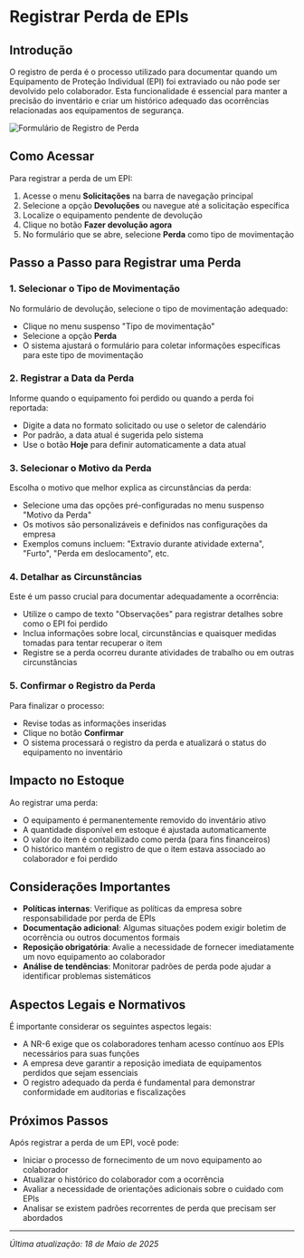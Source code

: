 # Registrar Perda de EPIs

## Introdução

O registro de perda é o processo utilizado para documentar quando um Equipamento de Proteção Individual (EPI) foi extraviado ou não pode ser devolvido pelo colaborador. Esta funcionalidade é essencial para manter a precisão do inventário e criar um histórico adequado das ocorrências relacionadas aos equipamentos de segurança.

![Formulário de Registro de Perda](../../../assets/images/registrar-perda-epi.png)

## Como Acessar

Para registrar a perda de um EPI:

1. Acesse o menu **Solicitações** na barra de navegação principal
2. Selecione a opção **Devoluções** ou navegue até a solicitação específica
3. Localize o equipamento pendente de devolução
4. Clique no botão **Fazer devolução agora**
5. No formulário que se abre, selecione **Perda** como tipo de movimentação

## Passo a Passo para Registrar uma Perda

### 1. Selecionar o Tipo de Movimentação

No formulário de devolução, selecione o tipo de movimentação adequado:

- Clique no menu suspenso "Tipo de movimentação"
- Selecione a opção **Perda**
- O sistema ajustará o formulário para coletar informações específicas para este tipo de movimentação

### 2. Registrar a Data da Perda

Informe quando o equipamento foi perdido ou quando a perda foi reportada:

- Digite a data no formato solicitado ou use o seletor de calendário
- Por padrão, a data atual é sugerida pelo sistema
- Use o botão **Hoje** para definir automaticamente a data atual

### 3. Selecionar o Motivo da Perda

Escolha o motivo que melhor explica as circunstâncias da perda:

- Selecione uma das opções pré-configuradas no menu suspenso "Motivo da Perda"
- Os motivos são personalizáveis e definidos nas configurações da empresa
- Exemplos comuns incluem: "Extravio durante atividade externa", "Furto", "Perda em deslocamento", etc.

### 4. Detalhar as Circunstâncias

Este é um passo crucial para documentar adequadamente a ocorrência:

- Utilize o campo de texto "Observações" para registrar detalhes sobre como o EPI foi perdido
- Inclua informações sobre local, circunstâncias e quaisquer medidas tomadas para tentar recuperar o item
- Registre se a perda ocorreu durante atividades de trabalho ou em outras circunstâncias

### 5. Confirmar o Registro da Perda

Para finalizar o processo:

- Revise todas as informações inseridas
- Clique no botão **Confirmar**
- O sistema processará o registro da perda e atualizará o status do equipamento no inventário

## Impacto no Estoque

Ao registrar uma perda:

- O equipamento é permanentemente removido do inventário ativo
- A quantidade disponível em estoque é ajustada automaticamente
- O valor do item é contabilizado como perda (para fins financeiros)
- O histórico mantém o registro de que o item estava associado ao colaborador e foi perdido

## Considerações Importantes

- **Políticas internas**: Verifique as políticas da empresa sobre responsabilidade por perda de EPIs
- **Documentação adicional**: Algumas situações podem exigir boletim de ocorrência ou outros documentos formais
- **Reposição obrigatória**: Avalie a necessidade de fornecer imediatamente um novo equipamento ao colaborador
- **Análise de tendências**: Monitorar padrões de perda pode ajudar a identificar problemas sistemáticos

## Aspectos Legais e Normativos

É importante considerar os seguintes aspectos legais:

- A NR-6 exige que os colaboradores tenham acesso contínuo aos EPIs necessários para suas funções
- A empresa deve garantir a reposição imediata de equipamentos perdidos que sejam essenciais
- O registro adequado da perda é fundamental para demonstrar conformidade em auditorias e fiscalizações

## Próximos Passos

Após registrar a perda de um EPI, você pode:

- Iniciar o processo de fornecimento de um novo equipamento ao colaborador
- Atualizar o histórico do colaborador com a ocorrência
- Avaliar a necessidade de orientações adicionais sobre o cuidado com EPIs
- Analisar se existem padrões recorrentes de perda que precisam ser abordados

---

*Última atualização: 18 de Maio de 2025*